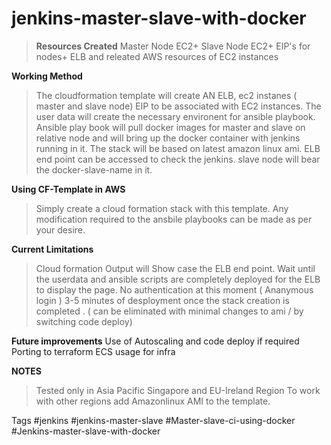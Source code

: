 # jenkins-master-slave-with-docker
>**Resources Created** 
Master Node EC2+
Slave Node EC2+
EIP's for nodes+
ELB and releated AWS resources of EC2 instances

**Working Method**
>The cloudformation template will create AN ELB, ec2 instanes (  master and  slave node) EIP to be associated with EC2 instances. The user data will create the necessary environent for ansible playbook. Ansible play book will pull docker images for master and slave on relative node and will bring up the docker container with jenkins running in it. The stack will be based on latest amazon linux ami.  ELB end point can be accessed to check the jenkins. slave node will bear the docker-slave-name in it. 

**Using CF-Template in AWS**
>Simply create a cloud formation stack with this template. Any modification required to the ansbile playbooks can be made as per your desire.


**Current Limitations**
>Cloud formation Output will Show case the ELB end point. Wait until the userdata and ansible scripts are completely deployed for the ELB to display the page. 
No authentication at this moment ( Ananymous login ) 
3-5 minutes of desployment once the stack creation is completed . ( can be eliminated with minimal changes to ami / by switching code deploy)

**Future improvements**
Use of Autoscaling and code deploy if required
Porting to terraform 
ECS usage for infra

**NOTES**
>Tested only in Asia Pacific Singapore and EU-Ireland Region 
To work with other regions add Amazonlinux AMI to the template. 
 
Tags
#jenkins #jenkins-master-slave #Master-slave-ci-using-docker #Jenkins-master-slave-with-docker
